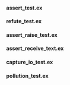 #### assert_test.ex
#### refute_test.ex
#### assert_raise_test.ex
#### assert_receive_text.ex
#### capture_io_test.ex
#### pollution_test.ex
